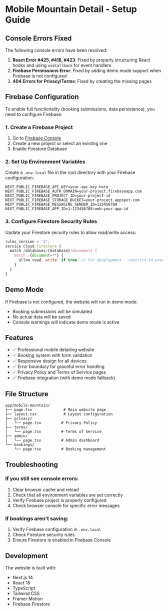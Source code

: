 # Mobile Mountain Detail - Setup Guide

## Console Errors Fixed

The following console errors have been resolved:

1. **React Error #425, #418, #423**: Fixed by properly structuring React hooks and using `useCallback` for event handlers
2. **Firebase Permissions Error**: Fixed by adding demo mode support when Firebase is not configured
3. **404 Errors for Privacy/Terms**: Fixed by creating the missing pages

## Firebase Configuration

To enable full functionality (booking submissions, data persistence), you need to configure Firebase:

### 1. Create a Firebase Project
1. Go to [Firebase Console](https://console.firebase.google.com/)
2. Create a new project or select an existing one
3. Enable Firestore Database

### 2. Set Up Environment Variables
Create a `.env.local` file in the root directory with your Firebase configuration:

```env
NEXT_PUBLIC_FIREBASE_API_KEY=your-api-key-here
NEXT_PUBLIC_FIREBASE_AUTH_DOMAIN=your-project.firebaseapp.com
NEXT_PUBLIC_FIREBASE_PROJECT_ID=your-project-id
NEXT_PUBLIC_FIREBASE_STORAGE_BUCKET=your-project.appspot.com
NEXT_PUBLIC_FIREBASE_MESSAGING_SENDER_ID=123456789
NEXT_PUBLIC_FIREBASE_APP_ID=1:123456789:web:your-app-id
```

### 3. Configure Firestore Security Rules
Update your Firestore security rules to allow read/write access:

```javascript
rules_version = '2';
service cloud.firestore {
  match /databases/{database}/documents {
    match /{document=**} {
      allow read, write: if true; // For development - restrict in production
    }
  }
}
```

## Demo Mode

If Firebase is not configured, the website will run in demo mode:
- Booking submissions will be simulated
- No actual data will be saved
- Console warnings will indicate demo mode is active

## Features

- ✅ Professional mobile detailing website
- ✅ Booking system with form validation
- ✅ Responsive design for all devices
- ✅ Error boundary for graceful error handling
- ✅ Privacy Policy and Terms of Service pages
- ✅ Firebase integration (with demo mode fallback)

## File Structure

```
app/mobile-mountain/
├── page.tsx              # Main website page
├── layout.tsx            # Layout configuration
├── privacy/
│   └── page.tsx         # Privacy Policy
├── terms/
│   └── page.tsx         # Terms of Service
├── admin/
│   └── page.tsx         # Admin dashboard
└── bookings/
    └── page.tsx         # Booking management
```

## Troubleshooting

### If you still see console errors:
1. Clear browser cache and reload
2. Check that all environment variables are set correctly
3. Verify Firebase project is properly configured
4. Check browser console for specific error messages

### If bookings aren't saving:
1. Verify Firebase configuration in `.env.local`
2. Check Firestore security rules
3. Ensure Firestore is enabled in Firebase Console

## Development

The website is built with:
- Next.js 14
- React 18
- TypeScript
- Tailwind CSS
- Framer Motion
- Firebase Firestore

